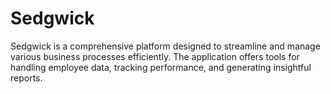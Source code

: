 # Sedgwick
Sedgwick is a comprehensive platform designed to streamline and manage various business processes efficiently. The application offers tools for handling employee data, tracking performance, and generating insightful reports. 
